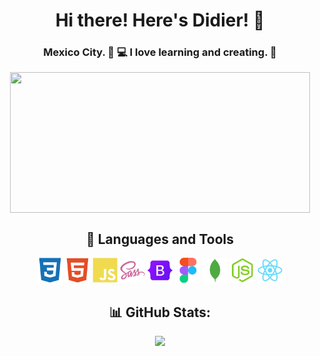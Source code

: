 <div align="center">
   <h1 align = "center">
    Hi there! Here's Didier! 👋
   </h1> 
   <h3 align="center">Mexico City.  🌮 💻 I love learning and creating. 💓
   </h3>
   <img align="center" src="https://media3.giphy.com/media/sULKEgDMX8LcI/giphy.gif?cid=ecf05e47aax5qv063dh7gqerbtepmqx4zg3dnosxtoa7i0mo&ep=v1_gifs_search&rid=giphy.gif&ct=g" width="480" height="225" frameBorder="0" class="giphy-embed" allowFullScreen></img>


## 🔧 Languages and Tools
<img width="40" height="40" src='https://github.com/devicons/devicon/blob/master/icons/css3/css3-plain.svg'>
<img width="40" height="40" src='https://github.com/devicons/devicon/blob/master/icons/html5/html5-plain.svg'>
<img width="40" height="40" src='https://github.com/devicons/devicon/blob/master/icons/javascript/javascript-plain.svg'>
<img width="40" height="40" src='https://github.com/devicons/devicon/blob/master/icons/sass/sass-original.svg'>
 <img width="40" height="40" src='https://github.com/devicons/devicon/blob/master/icons/bootstrap/bootstrap-original.svg'>
 <img width="40" height="40" src='https://github.com/devicons/devicon/blob/master/icons/figma/figma-original.svg'>
  <img width="40" height="40" src='https://github.com/devicons/devicon/blob/master/icons/mongodb/mongodb-plain.svg'>
 <img width="40" height="40" src='https://github.com/devicons/devicon/blob/master/icons/nodejs/nodejs-plain.svg'>
 <img width="40" height="40" src='https://github.com/devicons/devicon/blob/master/icons/react/react-original.svg'>

## 📊 GitHub Stats:
![](https://github-readme-stats.vercel.app/api/top-langs/?username=didierlp&theme=dark&hide_border=true&include_all_commits=false&count_private=true&layout=compact)




<!--
**didierlp/didierlp** is a ✨ _special_ ✨ repository because its `README.md` (this file) appears on your GitHub profile.

Here are some ideas to get you started:

- 🔭 I’m currently working on ...
- 🌱 I’m currently learning ...
- 👯 I’m looking to collaborate on ...
- 🤔 I’m looking for help with ...
- 💬 Ask me about ...
- 📫 How to reach me: ...
- 😄 Pronouns: ...
- ⚡ Fun fact: ...
-->
